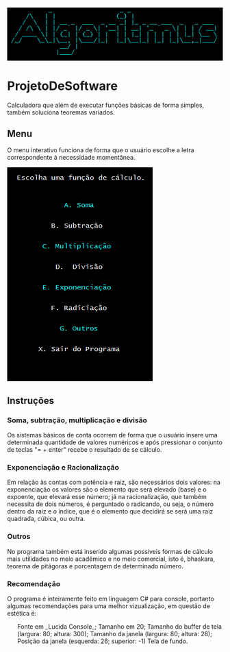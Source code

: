 ![](logocerta.PNG)
# ProjetoDeSoftware
Calculadora que além de executar funções básicas de forma simples, também soluciona teoremas variados.

## Menu
O menu interativo funciona de forma que o usuário escolhe a letra correspondente à necessidade momentânea.

![](menucerto.PNG)


## Instruções
### Soma, subtração, multiplicação e divisão
Os sistemas básicos de conta ocorrem de forma que o usuário insere uma determinada quantidade de valores numéricos e após pressionar o conjunto de teclas "= + enter" recebe o resultado de se cálculo.

### Exponenciação e Racionalização
Em relação às contas com potência e raiz, são necessários dois valores: na exponenciação os valores são o elemento que será elevado (base) e o expoente, que elevará esse número; já na racionalização, que também necessita de dois números, é perguntado o radicando, ou seja, o número dentro da raiz e o índice, que é o elemento que decidirá se será uma raiz quadrada, cúbica, ou outra.

### Outros
No programa também está inserido algumas possíveis formas de cálculo mais utilidades no meio acadêmico e no meio comercial, isto é, bhaskara, teorema de pitágoras e porcentagem de determinado número.

### Recomendação
O programa é inteiramente feito em linguagem C# para console, portanto algumas recomendações para uma melhor vizualização, em questão de estética é:
<ul>
  Fonte em _Lucida Console_;
  Tamanho em 20;
  Tamanho do buffer de tela (largura: 80; altura: 300);
  Tamanho da janela (largura: 80; altura: 28);
  Posição da janela (esquerda: 26; superior: -1)
  Tela de fundo.
<ul>
  
  




